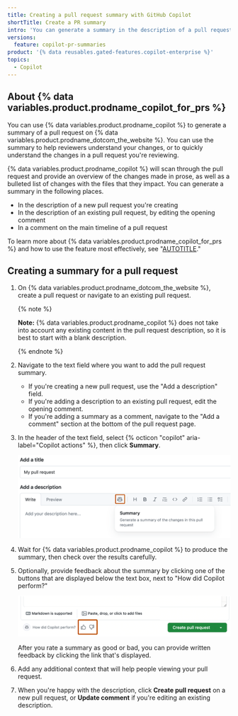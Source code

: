 ```yaml
---
title: Creating a pull request summary with GitHub Copilot
shortTitle: Create a PR summary
intro: 'You can generate a summary in the description of a pull request, or as a comment.'
versions:
  feature: copilot-pr-summaries
product: '{% data reusables.gated-features.copilot-enterprise %}'
topics:
  - Copilot
---
```


## About {% data variables.product.prodname_copilot_for_prs %}

You can use {% data variables.product.prodname_copilot %} to generate a summary of a pull request on {% data variables.product.prodname_dotcom_the_website %}. You can use the summary to help reviewers understand your changes, or to quickly understand the changes in a pull request you're reviewing.

{% data variables.product.prodname_copilot %} will scan through the pull request and provide an overview of the changes made in prose, as well as a bulleted list of changes with the files that they impact. You can generate a summary in the following places.

- In the description of a new pull request you're creating
- In the description of an existing pull request, by editing the opening comment
- In a comment on the main timeline of a pull request

To learn more about {% data variables.product.prodname_copilot_for_prs %} and how to use the feature most effectively, see "[AUTOTITLE](/copilot/github-copilot-enterprise/copilot-pull-request-summaries/about-copilot-pull-request-summaries)."

## Creating a summary for a pull request

1. On {% data variables.product.prodname_dotcom_the_website %}, create a pull request or navigate to an existing pull request.

   {% note %}

   **Note:** {% data variables.product.prodname_copilot %} does not take into account any existing content in the pull request description, so it is best to start with a blank description.

   {% endnote %}

1. Navigate to the text field where you want to add the pull request summary.

   - If you're creating a new pull request, use the "Add a description" field.
   - If you're adding a description to an existing pull request, edit the opening comment.
   - If you're adding a summary as a comment, navigate to the "Add a comment" section at the bottom of the pull request page.

1. In the header of the text field, select {% octicon "copilot" aria-label="Copilot actions" %}, then click **Summary**.

   ![Screenshot of the form for creating a pull request. In the header of the "Description" field, a Copilot icon is highlighted in orange, and a box appears with the "Summary" command.](/assets/images/help/copilot/copilot-description-suggestion.png)

1. Wait for {% data variables.product.prodname_copilot %} to produce the summary, then check over the results carefully.
1. Optionally, provide feedback about the summary by clicking one of the buttons that are displayed below the text box, next to "How did Copilot perform?"

   ![Screenshot of the bottom of a pull request comment. The feedback icons, thumbs up and thumbs down, are highlighted with a dark orange outline.](/assets/images/help/copilot/copilot-summary-feedback.png)

   After you rate a summary as good or bad, you can provide written feedback by clicking the link that's displayed.

1. Add any additional context that will help people viewing your pull request.
1. When you're happy with the description, click **Create pull request** on a new pull request, or **Update comment** if you're editing an existing description.
